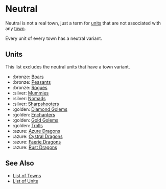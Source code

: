 # Neutral

Neutral is not a real town, just a term for [units](../units.md) that are not associated with any [town](../towns.md).

Every unit of every town has a neutral variant.


## Units

This list excludes the neutral units that have a town variant.

- :bronze: [Boars](../units/boars.md)
- :bronze: [Peasants](../units/peasants.md)
- :bronze: [Rogues](../units/rogues.md)
- :silver: [Mummies](../units/mummies.md)
- :silver: [Nomads](../units/nomads.md)
- :silver: [Sharpshooters](../units/sharpshooters.md)
- :golden: [Diamond Golems](../units/diamond_golems.md)
- :golden: [Enchanters](../units/enchanters.md)
- :golden: [Gold Golems](../units/gold_golems.md)
- :golden: [Trolls](../units/trolls.md)
- :azure: [Azure Dragons](../units/azure_dragons.md)
- :azure: [Cystral Dragons](../units/cystral_dragons.md)
- :azure: [Faerie Dragons](../units/faerie_dragons.md)
- :azure: [Rust Dragons](../units/rust_dragons.md)


## See Also

- [List of Towns](../towns.md)
- [List of Units](../units.md)